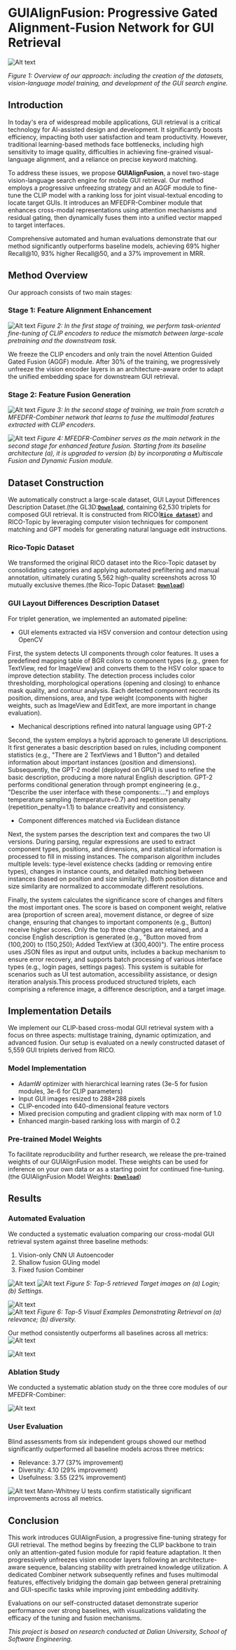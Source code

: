 # GUIAlignFusion: Progressive Gated Alignment-Fusion Network for GUI Retrieval
![Alt text](https://github.com/fangyanjia1999/GUIAlignFusion/blob/main/Display/overall.PNG)

*Figure 1: Overview of our approach: including the creation of the datasets, vision-language model training, and development of the GUI search engine.*

## Introduction
In today's era of widespread mobile applications, GUI retrieval is a critical technology for AI-assisted design and development. It significantly boosts efficiency, impacting both user satisfaction and team productivity. However, traditional learning-based methods face bottlenecks, including high sensitivity to image quality, difficulties in achieving fine-grained visual-language alignment, and a reliance on precise keyword matching.

To address these issues, we propose **GUIAlignFusion**, a novel two-stage vision-language search engine for mobile GUI retrieval. Our method employs a progressive unfreezing strategy and an AGGF module to fine-tune the CLIP model with a ranking loss for joint visual-textual encoding to locate target GUIs. It introduces an MFEDFR-Combiner module that enhances cross-modal representations using attention mechanisms and residual gating, then dynamically fuses them into a unified vector mapped to target interfaces.

Comprehensive automated and human evaluations demonstrate that our method significantly outperforms baseline models, achieving 69% higher Recall@10, 93% higher Recall@50, and a 37% improvement in MRR.

## Method Overview
Our approach consists of two main stages:

### Stage 1: Feature Alignment Enhancement
![Alt text](https://github.com/fangyanjia1999/-GUIAlignFusion/blob/main/Display/stage1.png)
*Figure 2: In the first stage of training, we perform task-oriented fine-tuning of CLIP encoders to reduce the mismatch between large-scale pretraining and the downstream task.*

We freeze the CLIP encoders and only train the novel Attention Guided Gated Fusion (AGGF) module. After 30% of the training, we progressively unfreeze the vision encoder layers in an architecture-aware order to adapt the unified embedding space for downstream GUI retrieval.

### Stage 2: Feature Fusion Generation
![Alt text](https://github.com/fangyanjia1999/-GUIAlignFusion/blob/main/Display/stage2.png)
*Figure 3: In the second stage of training, we train from scratch a MFEDFR-Combiner network that learns to fuse the multimodal features extracted with CLIP encoders.*

![Alt text](https://github.com/fangyanjia1999/-GUIAlignFusion/blob/main/Display/Model2.png)
*Figure 4: MFEDFR-Combiner serves as the main network in the second stage for enhanced feature fusion. Starting from its baseline architecture (a), it is upgraded to version (b) by incorporating a Multiscale Fusion and Dynamic Fusion module.*

## Dataset Construction
We automatically construct a large-scale dataset, GUI Layout Differences Description Dataset.(the GL3D:**[`Download`](https://drive.google.com/drive/folders/1SUR1Tzp0BixmFNH4YIjJNgNId8IoarMf?usp=drive_link)**, containing 62,530 triplets for composed GUI retrieval. It is constructed from RICO(**[`Rico dataset`](http://interactionmining.org/rico)**) and RICO-Topic by leveraging computer vision techniques for component matching and GPT models for generating natural language edit instructions.

### Rico-Topic Dataset
We transformed the original RICO dataset into the Rico-Topic dataset by consolidating categories and applying automated prefiltering and manual annotation, ultimately curating 5,562 high-quality screenshots across 10 mutually exclusive themes.(the Rico-Topic Dataset: **[`Download`](https://drive.google.com/file/d/11TPlera7HjaF4O_8s0dd8OPgvfd0AeWh/view?usp=sharing)**)

### GUI Layout Differences Description Dataset
For triplet generation, we implemented an automated pipeline:
- GUI elements extracted via HSV conversion and contour detection using OpenCV

First, the system detects UI components through color features. It uses a predefined mapping table of BGR colors to component types (e.g., green for TextView, red for ImageView) and converts them to the HSV color space to improve detection stability. The detection process includes color thresholding, morphological operations (opening and closing) to enhance mask quality, and contour analysis. Each detected component records its position, dimensions, area, and type weight (components with higher weights, such as ImageView and EditText, are more important in change evaluation).
- Mechanical descriptions refined into natural language using GPT-2

Second, the system employs a hybrid approach to generate UI descriptions. It first generates a basic description based on rules, including component statistics (e.g., "There are 2 TextViews and 1 Button") and detailed information about important instances (position and dimensions). Subsequently, the GPT-2 model (deployed on GPU) is used to refine the basic description, producing a more natural English description. GPT-2 performs conditional generation through prompt engineering (e.g., "Describe the user interface with these components:...") and employs temperature sampling (temperature=0.7) and repetition penalty (repetition_penalty=1.1) to balance creativity and consistency.
- Component differences matched via Euclidean distance

Next, the system parses the description text and compares the two UI versions. During parsing, regular expressions are used to extract component types, positions, and dimensions, and statistical information is processed to fill in missing instances. The comparison algorithm includes multiple levels: type-level existence checks (adding or removing entire types), changes in instance counts, and detailed matching between instances (based on position and size similarity). Both position distance and size similarity are normalized to accommodate different resolutions.

Finally, the system calculates the significance score of changes and filters the most important ones. The score is based on component weight, relative area (proportion of screen area), movement distance, or degree of size change, ensuring that changes to important components (e.g., Button) receive higher scores. Only the top three changes are retained, and a concise English description is generated (e.g., "Button moved from (100,200) to (150,250); Added TextView at (300,400)"). The entire process uses JSON files as input and output units, includes a backup mechanism to ensure error recovery, and supports batch processing of various interface types (e.g., login pages, settings pages). This system is suitable for scenarios such as UI test automation, accessibility assistance, or design iteration analysis.This process produced structured triplets, each comprising a reference image, a difference description, and a target image.

## Implementation Details
We implement our CLIP-based cross-modal GUI retrieval system with a focus on three aspects: multistage training, dynamic optimization, and advanced fusion. Our setup is evaluated on a newly constructed dataset of 5,559 GUI triplets derived from RICO.

### Model Implementation
- AdamW optimizer with hierarchical learning rates (3e-5 for fusion modules, 3e-6 for CLIP parameters)
- Input GUI images resized to 288×288 pixels
- CLIP-encoded into 640-dimensional feature vectors
- Mixed precision computing and gradient clipping with max norm of 1.0
- Enhanced margin-based ranking loss with margin of 0.2

### Pre-trained Model Weights
To facilitate reproducibility and further research, we release the pre-trained weights of our GUIAlignFusion model. These weights can be used for inference on your own data or as a starting point for continued fine-tuning.(the GUIAlignFusion Model Weights: **[`Download`](https://drive.google.com/file/d/1u43DZe968v9Fs9xMvUbUnn4jQbkAM-uZ/view?usp=drive_link)**)


## Results
### Automated Evaluation
We conducted a systematic evaluation comparing our cross-modal GUI retrieval system against three baseline methods:
1. Vision-only CNN UI Autoencoder
2. Shallow fusion GUing model
3. Fixed fusion Combiner

![Alt text](https://github.com/fangyanjia1999/-GUIAlignFusion/blob/main/Display/login.jpg)
![Alt text](https://github.com/fangyanjia1999/-GUIAlignFusion/blob/main/Display/setting.jpg)
*Figure 5: Top-5 retrieved Target images on (a) Login; (b) Settings.*

![Alt text](https://github.com/fangyanjia1999/-GUIAlignFusion/blob/main/Display/relevance.jpg)  
![Alt text](https://github.com/fangyanjia1999/-GUIAlignFusion/blob/main/Display/diversity.jpg)
*Figure 6: Top-5 Visual Examples Demonstrating Retrieval on (a) relevance; (b) diversity.*

Our method consistently outperforms all baselines across all metrics:
![Alt text](https://github.com/fangyanjia1999/-GUIAlignFusion/blob/main/Display/T1.png)

![Alt text](https://github.com/fangyanjia1999/-GUIAlignFusion/blob/main/Display/T2.png)
### Ablation Study
We conducted a systematic ablation study on the three core modules of our MFEDFR-Combiner:

![Alt text](https://github.com/fangyanjia1999/-GUIAlignFusion/blob/main/Display/T3.png)
### User Evaluation
Blind assessments from six independent groups showed our method significantly outperformed all baseline models across three metrics:
- Relevance: 3.77 (37% improvement)
- Diversity: 4.10 (29% improvement)
- Usefulness: 3.55 (22% improvement)

![Alt text](https://github.com/fangyanjia1999/-GUIAlignFusion/blob/main/Display/T4.png)
Mann-Whitney U tests confirm statistically significant improvements across all metrics.

## Conclusion
This work introduces GUIAlignFusion, a progressive fine-tuning strategy for GUI retrieval. The method begins by freezing the CLIP backbone to train only an attention-gated fusion module for rapid feature adaptation. It then progressively unfreezes vision encoder layers following an architecture-aware sequence, balancing stability with pretrained knowledge utilization. A dedicated Combiner network subsequently refines and fuses multimodal features, effectively bridging the domain gap between general pretraining and GUI-specific tasks while improving joint embedding additivity.

Evaluations on our self-constructed dataset demonstrate superior performance over strong baselines, with visualizations validating the efficacy of the tuning and fusion mechanisms.


*This project is based on research conducted at Dalian University, School of Software Engineering.*
